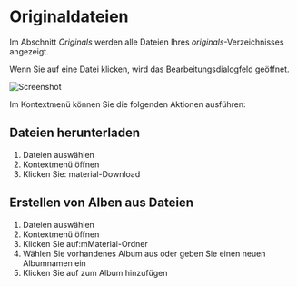 # Originaldateien #

Im Abschnitt *Originals* werden alle Dateien Ihres *originals*-Verzeichnisses angezeigt.

Wenn Sie auf eine Datei klicken, wird das Bearbeitungsdialogfeld geöffnet. 

![Screenshot](img/files.png)

Im Kontextmenü können Sie die folgenden Aktionen ausführen:

## Dateien herunterladen ##
1. Dateien auswählen
2. Kontextmenü öffnen
3. Klicken Sie: material-Download


## Erstellen von Alben aus Dateien ##
1. Dateien auswählen
2. Kontextmenü öffnen
3. Klicken Sie auf:mMaterial-Ordner
4. Wählen Sie vorhandenes Album aus oder geben Sie einen neuen Albumnamen ein
5. Klicken Sie auf zum Album hinzufügen
